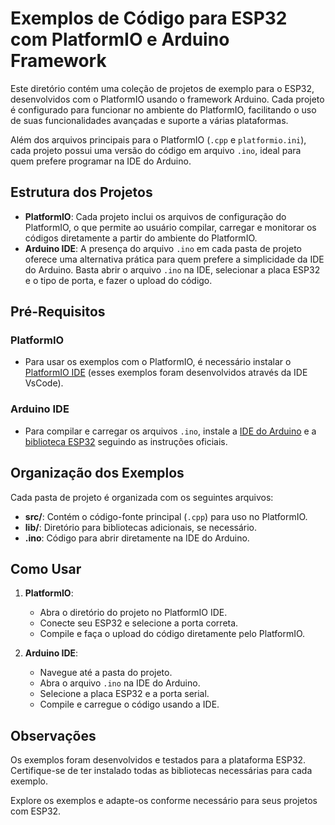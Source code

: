 # Exemplos de Código para ESP32 com PlatformIO e Arduino Framework

Este diretório contém uma coleção de projetos de exemplo para o ESP32, desenvolvidos com o PlatformIO usando o framework Arduino. Cada projeto é configurado para funcionar no ambiente do PlatformIO, facilitando o uso de suas funcionalidades avançadas e suporte a várias plataformas.

Além dos arquivos principais para o PlatformIO (`.cpp` e `platformio.ini`), cada projeto possui uma versão do código em arquivo `.ino`, ideal para quem prefere programar na IDE do Arduino.

## Estrutura dos Projetos

- **PlatformIO**: Cada projeto inclui os arquivos de configuração do PlatformIO, o que permite ao usuário compilar, carregar e monitorar os códigos diretamente a partir do ambiente do PlatformIO.
- **Arduino IDE**: A presença do arquivo `.ino` em cada pasta de projeto oferece uma alternativa prática para quem prefere a simplicidade da IDE do Arduino. Basta abrir o arquivo `.ino` na IDE, selecionar a placa ESP32 e o tipo de porta, e fazer o upload do código.

## Pré-Requisitos

### PlatformIO

- Para usar os exemplos com o PlatformIO, é necessário instalar o [PlatformIO IDE](https://platformio.org/platformio-ide) (esses exemplos foram desenvolvidos através da IDE VsCode).

### Arduino IDE

- Para compilar e carregar os arquivos `.ino`, instale a [IDE do Arduino](https://www.arduino.cc/en/software) e a [biblioteca ESP32](https://github.com/espressif/arduino-esp32) seguindo as instruções oficiais.

## Organização dos Exemplos

Cada pasta de projeto é organizada com os seguintes arquivos:

- **src/**: Contém o código-fonte principal (`.cpp`) para uso no PlatformIO.
- **lib/**: Diretório para bibliotecas adicionais, se necessário.
- **.ino**: Código para abrir diretamente na IDE do Arduino.

## Como Usar

1. **PlatformIO**:
   - Abra o diretório do projeto no PlatformIO IDE.
   - Conecte seu ESP32 e selecione a porta correta.
   - Compile e faça o upload do código diretamente pelo PlatformIO.

2. **Arduino IDE**:
   - Navegue até a pasta do projeto.
   - Abra o arquivo `.ino` na IDE do Arduino.
   - Selecione a placa ESP32 e a porta serial.
   - Compile e carregue o código usando a IDE.

## Observações

Os exemplos foram desenvolvidos e testados para a plataforma ESP32. Certifique-se de ter instalado todas as bibliotecas necessárias para cada exemplo.

Explore os exemplos e adapte-os conforme necessário para seus projetos com ESP32. 

